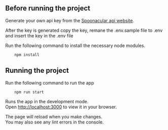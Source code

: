 ## Before running the project 

Generate your own api key from the [Spoonacular api website](https://spoonacular.com/food-api).

After the key is generated copy the key, remane the .env.sample file to .env and insert the key in the .env file

Run the following command to install the necessary node modules.

```sh
    npm install
```

## Running the project 

Run the following command to run the app

```sh
    npm run start
```

Runs the app in the development mode.\
Open [http://localhost:3000](http://localhost:3000) to view it in your browser.

The page will reload when you make changes.\
You may also see any lint errors in the console.

